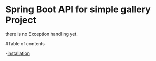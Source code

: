 # Spring Boot API for simple gallery Project
there is no Exception handling yet.


#Table of contents

-[installation](#installation)



